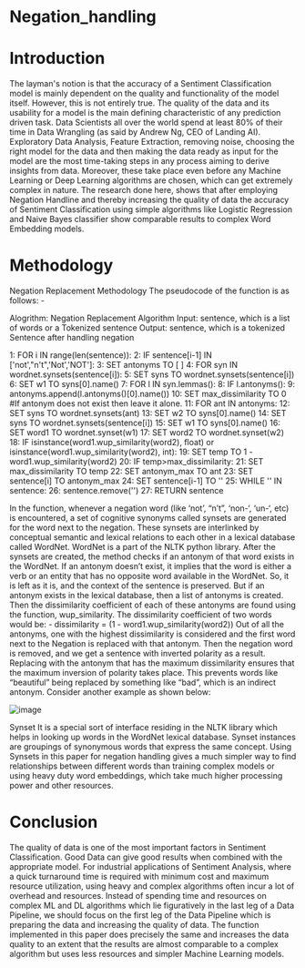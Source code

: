# Negation_handling

# Introduction
The layman's notion is that the accuracy of a Sentiment Classification model is mainly dependent on the quality and functionality of the model itself. However, this is not entirely true. The quality of the data and its usability for a model is the main defining characteristic of any prediction driven task. Data Scientists all over the world spend at least 80% of their time in Data Wrangling (as said by Andrew Ng, CEO of Landing AI). Exploratory Data Analysis, Feature Extraction, removing noise, choosing the right model for the data and then making the data ready as input for the model are the most time-taking steps in any process aiming to derive insights from data. Moreover, these take place even before any Machine Learning or Deep Learning algorithms are chosen, which can get extremely complex in nature.
The research done here, shows that after employing Negation Handline and thereby increasing the quality of data the accuracy of Sentiment Classification using simple algorithms like Logistic Regression and Naive Bayes classifier show comparable results to complex Word Embedding models.

# Methodology
Negation Replacement Methodology
The pseudocode of the function is as follows: -

Alogrithm: Negation Replacement Algorithm
Input: 	sentence, which is a list of words or a	Tokenized sentence
Output: sentence, which is a tokenized Sentence after handling negation

1: FOR i IN range(len(sentence)):
2:      IF sentence[i-1] IN ['not',"n't",'Not','NOT']:
3:          SET antonyms TO [ ]
4:          FOR syn IN wordnet.synsets(sentence[i]):
5:              SET syns TO wordnet.synsets(sentence[i])
6:              SET w1 TO syns[0].name()
7:              FOR l IN syn.lemmas():
8:                  IF l.antonyms():
9:                    antonyms.append(l.antonyms()[0].name())
10:              SET max_dissimilarity TO 0     
#If antonym does not exist then leave it alone.
11:             FOR ant IN antonyms:
12:              SET syns TO wordnet.synsets(ant)
13:              SET w2 TO syns[0].name()
14:              SET syns TO wordnet.synsets(sentence[i])
15:              SET w1 TO syns[0].name()
16:              SET word1 TO wordnet.synset(w1)
17:              SET word2 TO wordnet.synset(w2)
18:              IF isinstance(word1.wup_similarity(word2), 
float) or isinstance(word1.wup_similarity(word2), int):
19:                   SET temp TO 1 - word1.wup_similarity(word2) 
20:                  IF temp>max_dissimilarity:
21:                      SET max_dissimilarity TO temp
22:                      SET antonym_max TO ant
23:                      SET sentence[i] TO antonym_max
24:                      SET sentence[i-1] TO ''
25:    WHILE '' IN sentence:
26:      sentence.remove('')
27:    RETURN sentence


In the function, whenever a negation word (like ‘not’, “n’t”, ‘non-‘, ‘un-‘, etc) is encountered, a set of cognitive synonyms called synsets are generated for the word next to the negation. These synsets are interlinked by conceptual semantic and lexical relations to each other in a lexical database called WordNet. WordNet is a part of the NLTK python library. After the synsets are created, the method checks if an antonym of that word exists in the WordNet.
If an antonym doesn’t exist, it implies that the word is either a verb or an entity that has no opposite word available in the WordNet. So, it is left as it is, and the context of the sentence is preserved. But if an antonym exists in the lexical database, then a list of antonyms is created. Then the dissimilarity coefficient of each of these antonyms are found using the function, wup_similarity. The dissimilarity coefficient of two words would be: - 
dissimilarity = (1 - word1.wup_similarity(word2))
Out of all the antonyms, one with the highest dissimilarity is considered and the first word next to the Negation is replaced with that antonym. Then the negation word is removed, and we get a sentence with inverted polarity as a result.  Replacing with the antonym that has the maximum dissimilarity ensures that the maximum inversion of polarity takes place. This prevents words like “beautiful” being replaced by something like “bad”, which is an indirect antonym. Consider another example as shown below: 
 
![image](https://user-images.githubusercontent.com/29978378/154960752-426a78d8-e938-4a1d-8148-68505afd9528.png)

Synset
It is a special sort of interface residing in the NLTK library which helps in looking up words in the WordNet lexical database. Synset instances are groupings of synonymous words that express the same concept. Using Synsets in this paper for negation handling gives a much simpler way to find relationships between different words than training complex models or using heavy duty word embeddings, which take much higher processing power and other resources. 

# Conclusion
The quality of data is one of the most important factors in Sentiment Classification. Good Data can give good results when combined with the appropriate model. For industrial applications of Sentiment Analysis, where a quick turnaround time is required with minimum cost and maximum resource utilization, using heavy and complex algorithms often incur a lot of overhead and resources. Instead of spending time and resources on complex ML and DL algorithms which lie figuratively in the last leg of a Data Pipeline, we should focus on the first leg of the Data Pipeline which is preparing the data and increasing the quality of data. The function implemented in this paper does precisely the same and increases the data quality to an extent that the results are almost comparable to a complex algorithm but uses less resources and simpler Machine Learning models. 
